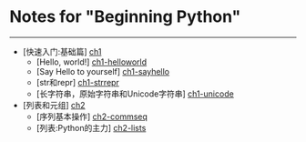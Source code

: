 Notes for "Beginning Python"
============================
---
* [快速入门:基础篇] [ch1]
  * [Hello, world!] [ch1-helloworld]
  * [Say Hello to yourself] [ch1-sayhello]
  * [str和repr] [ch1-strrepr]
  * [长字符串，原始字符串和Unicode字符串] [ch1-unicode]
* [列表和元组] [ch2]
  * [序列基本操作] [ch2-commseq]
  * [列表:Python的主力] [ch2-lists]

[ch1]: ch1.md "快速入门:基础篇"
  [ch1-helloworld]: ch1.md#hello-world "Hello, world!"
  [ch1-sayhello]: ch1.md#say-hello-to-yourself "Say Hello to yourself"
  [ch1-strrepr]: ch1.md#strrepr "str和repr"
  [ch1-unicode]: ch1.md#unicode "长字符串，原始字符串和Unicode字符串"
[ch2]: ch2.md "列表和元组"
  [ch2-commseq]: ch2.md#common-sequence-operations "序列基本操作"
  [ch2-lists]: ch2.md#listspythons-workhorse "列表:Python的主力"


